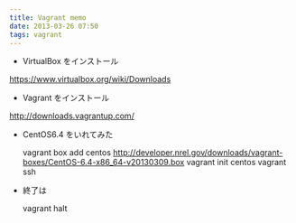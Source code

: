 ```yaml
---
title: Vagrant memo
date: 2013-03-26 07:50
tags: vagrant
---
```


- VirtualBox をインストール

https://www.virtualbox.org/wiki/Downloads

- Vagrant をインストール

http://downloads.vagrantup.com/

- CentOS6.4 をいれてみた

    vagrant box add centos http://developer.nrel.gov/downloads/vagrant-boxes/CentOS-6.4-x86_64-v20130309.box
    vagrant init centos
    vagrant ssh

- 終了は

    vagrant halt

